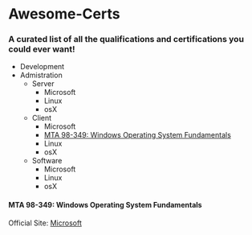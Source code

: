 # Awesome-Certs
### A curated list of all the qualifications and certifications you could ever want!

* Development
* Admistration
  * Server
    * Microsoft
    * Linux
    * osX
  * Client
    * Microsoft
     * [MTA 98-349: Windows Operating System Fundamentals](/Bertieio/awesome-certs#mta-98-349-windows-operating-system-fundamentals)
    * Linux
    * osX
  * Software 
    * Microsoft
    * Linux
    * osX

#### MTA 98-349: Windows Operating System Fundamentals
Official Site: [Microsoft](https://www.microsoft.com/en-us/learning/exam-98-349.aspx)
